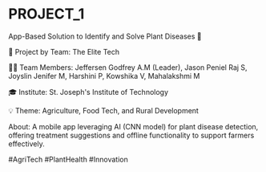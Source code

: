 # PROJECT_1
App-Based Solution to Identify and Solve Plant Diseases 🌱

🚀 Project by Team: The Elite Tech

👩‍💻 Team Members: Jeffersen Godfrey A.M (Leader), Jason Peniel Raj S, Joyslin Jenifer M, Harshini P, Kowshika V, Mahalakshmi M

🎓 Institute: St. Joseph's Institute of Technology

💡 Theme: Agriculture, Food Tech, and Rural Development

About:
A mobile app leveraging AI (CNN model) for plant disease detection, offering treatment suggestions and offline functionality to support farmers effectively.

#AgriTech #PlantHealth #Innovation
